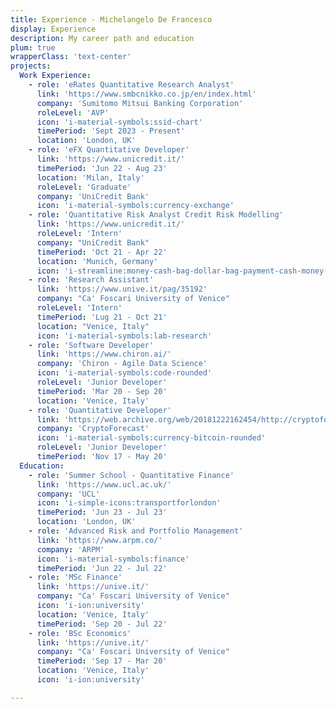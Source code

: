 ```yaml
---
title: Experience - Michelangelo De Francesco
display: Experience
description: My career path and education
plum: true
wrapperClass: 'text-center'
projects:
  Work Experience:
    - role: 'eRates Quantitative Research Analyst'
      link: 'https://www.smbcnikko.co.jp/en/index.html'
      company: 'Sumitomo Mitsui Banking Corporation'
      roleLevel: 'AVP'
      icon: 'i-material-symbols:ssid-chart'
      timePeriod: 'Sept 2023 - Present'
      location: 'London, UK'
    - role: 'eFX Quantitative Developer'
      link: 'https://www.unicredit.it/'
      timePeriod: 'Jun 22 - Aug 23'
      location: 'Milan, Italy'
      roleLevel: 'Graduate'
      company: 'UniCredit Bank'
      icon: 'i-material-symbols:currency-exchange'
    - role: 'Quantitative Risk Analyst Credit Risk Modelling'
      link: 'https://www.unicredit.it/'
      roleLevel: 'Intern'
      company: "UniCredit Bank"
      timePeriod: 'Oct 21 - Apr 22'
      location: 'Munich, Germany'
      icon: 'i-streamline:money-cash-bag-dollar-bag-payment-cash-money-finance'
    - role: 'Research Assistant'
      link: 'https://www.unive.it/pag/35192'
      company: "Ca' Foscari University of Venice"
      roleLevel: 'Intern'
      timePeriod: 'Lug 21 - Oct 21'
      location: "Venice, Italy"
      icon: 'i-material-symbols:lab-research'
    - role: 'Software Developer'
      link: 'https://www.chiron.ai/'
      company: 'Chiron - Agile Data Science'
      icon: 'i-material-symbols:code-rounded'
      roleLevel: 'Junior Developer'
      timePeriod: 'Mar 20 - Sep 20'
      location: 'Venice, Italy'
    - role: 'Quantitative Developer'
      link: 'https://web.archive.org/web/20181222162454/http://cryptoforecast.com/'
      company: 'CryptoForecast'
      icon: 'i-material-symbols:currency-bitcoin-rounded'
      roleLevel: 'Junior Developer'
      timePeriod: 'Nov 17 - May 20'
  Education:
    - role: 'Summer School - Quantitative Finance'
      link: 'https://www.ucl.ac.uk/'
      company: 'UCL'
      icon: 'i-simple-icons:transportforlondon'
      timePeriod: 'Jun 23 - Jul 23'  
      location: 'London, UK'
    - role: 'Advanced Risk and Portfolio Management'
      link: 'https://www.arpm.co/'
      company: 'ARPM'
      icon: 'i-material-symbols:finance'
      timePeriod: 'Jun 22 - Jul 22'
    - role: 'MSc Finance'
      link: 'https://unive.it/'
      company: "Ca' Foscari University of Venice"
      icon: 'i-ion:university'  
      location: 'Venice, Italy'
      timePeriod: 'Sep 20 - Jul 22'
    - role: 'BSc Economics'
      link: 'https://unive.it/'
      company: "Ca' Foscari University of Venice"
      timePeriod: 'Sep 17 - Mar 20'
      location: 'Venice, Italy'
      icon: 'i-ion:university'  

---
```


<!-- @layout-full-width -->

<ListExperiences :projects="frontmatter.projects" />

